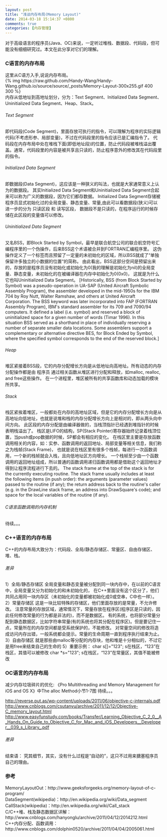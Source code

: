 ```yaml
---
layout: post
title: "浅谈内存布局(Memory Layout)"
date: 2014-03-18 15:14:37 +0800
comments: true
categories: [内存管理]
---
```


<!--more-->

对于高级语言的程序员(Java、OC)来说，一定听过堆栈、数据段、代码段，但可能没有细细研究过。本文在此分享对它们的理解。

<h3>C语言的内存布局</h3>
   这里从C语方入手,说说内存布局。<br/>
{% img https://raw.github.com/Handy-Wang/Handy-Wang.github.io/source/source/_posts/Memory-Layout-300x255.gif 400 300 %}<br/>
   内存从低地址到高地址划分，分为：Text Segment、Initialized Data Segment、Uninitialized Data Segment、Heap、Stack。<br/>
   
<h6>Text Segment</h6>
	即代码段(Code Segment)，里面存放可执行的指令，可以理解为程序的实际逻辑代码(不考虑形参、局部变量)，不过在代码段里的指令应该已是汇编指令了。
	代码段在内存布局中处在堆栈下面(即低地址段)的位置，防止代码段被堆栈溢出覆盖。通常，代码段里的内容是被共享且只读的，防止程序意外的修改其在代码段里的指令。

<h6>Initialized Data Segment</h6>
	即数据段(Data Segment)，这应该是一种狭义的叫法，也就是大家通常意义上认为的数据段。
	其实Initialized Data Segment和Uninitialized Data Segment合起来可以称为广义的数据段，因为它们都存数据。
	Initialized Data Segment存储被程序员显式初始化过的全局变量、静态变量、常量,由此可以看数据段(狭义)可以进一步的分为 只读区段 和 读写区段，
	数据段不是只读的，在程序运行的时候存储在此区段的变量值可以修改。

<h6>Uninitialized Data Segment</h6>
	又名BSS，即Block Started by Symbol，最早是联合航空公司的联合航空符号汇编程序里的一个伪操作，后来BSS这个术语被合并到FORTRAN汇编程序里。
	这伪操作定义了一个标签而且预留了一定量的未初始化的区域，所以BSS就成了“单独保留许多独立的小数据的位置“的简称。
	由此看出，BSS这部分空间是预留出来的，存放的是程序员没有初始化或初始化为0(我的理解是初始化为nil)的全局变量、静态变量，未初始化的在被编译器在内存中初始化为0(0x0)，
	这就是为什么它也叫Uninitialized Data Segment。
	[Historically, BSS (from Block Started by Symbol) was a pseudo-operation in UA-SAP (United Aircraft Symbolic Assembly Program), 
	the assembler developed in the mid-1950s for the IBM 704 by Roy Nutt, Walter Ramshaw, and others at United Aircraft Corporation.
	The BSS keyword was later incorporated into FAP (FORTRAN Assembly Program), IBM's standard assembler for its 709 and 7090/94 computers. 
	It defined a label (i.e. symbol) and reserved a block of uninitialized space for a given number of words (Timar 1996). 
	In this situation BSS served as a shorthand in place of individually reserving a number of separate smaller data locations. 
	Some assemblers support a complementary or alternative directive BES, for Block Ended by Symbol, 
	where the specified symbol corresponds to the end of the reserved block.]

<h6>Heap</h6>
	堆区紧接着BSS段，它的内存分配增长方向是从低地址向高地址。所有动态的内存分配操作都是由 程序员 通过相关函数从堆区进行分配和释放，如malloc, realloc, and free这些操作。
	在一个进程里，堆区被所有的共享函数库和动态加载的模块所共享。

<h6>Stack</h6>
	栈区紧挨着堆区，一般都处在内存的高地址区域，但是它的内存分配增长方向是从高地址向低地址，也就是说堆和栈的内存分配增长方向上是相对的，即从两头向中间方向。
	此区段的内存分配是由编译器做的，当栈顶指针已经遇到堆指针的时候表明栈溢出了。
	栈区是LIFO的结构，SP(Stack Pointer)寄存器始终记录着栈顶位置，当push或pop数据的时候，SP都会有相应的变化。
	在栈区里主要是存放函数调用相关的内容，如：实参、函数调用的返回地址、局部变量等相关信息，我们称之为栈帧(Stack Frame)，
	也就是说在栈区里有很多个栈帧，每进行一次函数调用，一个新的栈帧就会入栈，且向低地址区方向增长。
	一个栈帧至少由一个函数调用的返回地址组成，所以普通的函数调用递归函数调用都是借助这个返回地址才得到让程序流程进行下去的。
	The stack frame at the top of the stack is for the currently executing routine. The stack frame usually includes at least the following items (in push order):
	the arguments (parameter values) passed to the routine (if any);
	the return address back to the routine's caller (e.g. in the DrawLine stack frame, an address into DrawSquare's code); and
	space for the local variables of the routine (if any).
	
<h6>C语言函数调用的内存机制</h6>
	待续。。。

<h3>C++语言的内存布局</h3>
C++的内存布局大致分为：代码段、全局/静态存储区、常量区、自由存储区、堆、栈。	
<h6>差异</h6>
	1）全局/静态存储区
		全局变量和静态变量被分配到同一块内存中，在以前的C语言中，全局变量又分为初始化的和未初始化的，
		在C++里面没有这个区分了，他们共同占用同一块内存区（未初始化的变量都被初始化成0或空串，C中也一样）。
	2）常量存储区
		这是一块比较特殊的存储区，他们里面存放的是常量，不允许修改。
		注意常量的存放区域，通常情况下，常量存放在程序区(程序区是只读的，因此任何修改常量的行为都是非法的)，而不是数据区。
        有的系统，也将部分常量分配到静态数据区，比如字符串常量(有的系统也将其分配在程序区)。但是要记住一点，常量所在的内存空间都是受系统保护的，不能修改。
		对常量空间的修改将造成访问内存出错，一般系统都会提示。常量的生命周期一直到程序执行结束为止。
	3）自由存储区
		就是那些由malloc等分配的内存块，他和堆是十分相似的，不过它是用free来结束自己的生命的
	5）重要示例：
		char s[]="123";    s在栈区，“123”在栈区，其值可以被修改
		char *s="123";     s在栈区，“123”在常量区，其值不能被修改

<h3>OC语言的内存布局</h3>
	减少内存垃圾碎片的优化: 《Pro Multithreading and Memory Management for iOS and OS X》中The alloc Method小节1-7图
待续。。。

http://reverse.put.as/wp-content/uploads/2011/06/objective-c-internals.pdf
http://www.cnblogs.com/csutanyu/archive/2011/12/12/Objective-C_memory_layout.html
http://www.easyfunstudy.com/books/Transfer/Learning_Objective_C_2_0__A_Hands_On_Guide_to_Objective_C_for_Mac_and_iOS_Developers__Developer__039_s_Library_.pdf
<h6>差异</h6>

结束语：
究其细节，其实，没有什么过程是“自动的”，这只不过用来搪塞程序员自己的理由。

<h3>参考</h3>
MemoryLayoutOut：http://www.geeksforgeeks.org/memory-layout-of-c-program/<br/>
DataSegment(wikipedia)：http://en.wikipedia.org/wiki/Data_segment<br/>
CallStack(wikipedia)：http://en.wikipedia.org/wiki/Call_stack<br/>
C/C++堆、栈及静态数据区详解：http://www.cnblogs.com/hanyonglu/archive/2011/04/12/2014212.html
C++内存分配、函数调用： http://www.cnblogs.com/dolphin0520/archive/2011/04/04/2005061.html<br/>